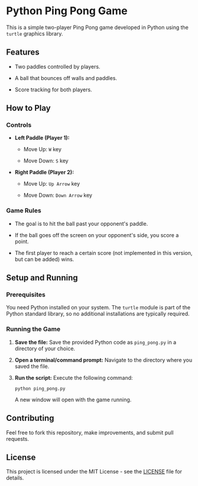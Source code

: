 # Python Ping Pong Game

This is a simple two-player Ping Pong game developed in Python using the `turtle` graphics library.

## Features

* Two paddles controlled by players.

* A ball that bounces off walls and paddles.

* Score tracking for both players.

## How to Play

### Controls

* **Left Paddle (Player 1):**

  * Move Up: `W` key

  * Move Down: `S` key

* **Right Paddle (Player 2):**

  * Move Up: `Up Arrow` key

  * Move Down: `Down Arrow` key

### Game Rules

* The goal is to hit the ball past your opponent's paddle.

* If the ball goes off the screen on your opponent's side, you score a point.

* The first player to reach a certain score (not implemented in this version, but can be added) wins.

## Setup and Running

### Prerequisites

You need Python installed on your system. The `turtle` module is part of the Python standard library, so no additional installations are typically required.

### Running the Game

1. **Save the file:** Save the provided Python code as `ping_pong.py` in a directory of your choice.

2. **Open a terminal/command prompt:** Navigate to the directory where you saved the file.

3. **Run the script:** Execute the following command:

   ```
   python ping_pong.py
   ```

   A new window will open with the game running.

## Contributing

Feel free to fork this repository, make improvements, and submit pull requests.

## License

This project is licensed under the MIT License - see the [LICENSE](LICENSE) file for details.

